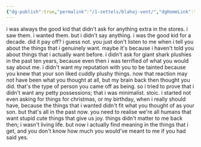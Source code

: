 ```yaml
---
{"dg-publish":true,"permalink":"/1-zettels/blahaj-vent/","dgHomeLink":true,"dgPassFrontmatter":false}
---
```



i was always the good kid that didn't ask for anything extra in the stores.
i saw them. i wanted them. but i didn't say anything.
i was the good kid for a decade.
did it pay off? i guess not.
you just don't listen to me when i tell you about the things that i genuinely want.
maybe it's because i haven't told you about things that i actually want before.
i didn't ask for giant shark plushies in the past ten years, because even then i was terrified of what you would say about me. i didn't want my reputation with you to be tainted because you knew that your son liked cuddly plushy things.
now that reaction may not have been what you thought at all, but my brain back then thought you did. that's the type of person you came off as being. so i tried to prove that i didn't want any petty possessions; that i was minimalist. stoic.
i started not even asking for things for christmas, or my birthday, when i really should have, because the things that i wanted didn't fit what you thought of as your son.
but that's all in the past now. you need to realise we're all humans that want stupid cute things that give us joy.
things didn't matter to me back then; i wasn't living life. but now i actually find meaning in the things that i get, and you don't know how much you would've meant to me if you had said yes.
